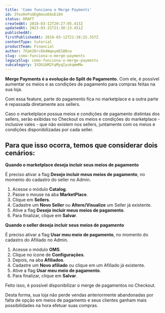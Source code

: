 ```yaml
---
title: 'Como funciona o Merge Payments'
id: 3YozHxPuUEg6msoE6oEi84
status: DRAFT
createdAt: 2018-03-12T20:27:05.415Z
updatedAt: 2023-03-31T21:30:23.451Z
publishedAt: 
firstPublishedAt: 2018-03-12T21:38:25.357Z
contentType: tutorial
productTeam: Financial
author: 7FpKZ0rc6k4WqeymES80cw
slug: como-funciona-o-merge-payments
legacySlug: como-funciona-o-merge-payments
subcategory: 3tDGibM2tqMyqIyukqmmMw
---
```


__Merge Payments é a evolução do Split de Pagamento.__ Com ele, é possível aumentar os meios e as condições de pagamento para compras feitas na sua loja. 

Com essa feature, parte do pagamento fica no marketplace e a outra parte é repassada diretamente aos sellers.

Caso o marketplace possua meios e condições de pagamento distintas dos sellers, serão exibidas no Checkout os meios e condições do marketplace - inclusive vales - que não existem nos sellers, juntamente com os meios e condições disponibilizadas por cada seller.

## Para que isso ocorra, temos que considerar dois cenários:

__Quando o marketplace deseja incluir seus meios de pagamento__

É preciso ativar a flag __Desejo incluir meus meios de pagamento__, no momento do cadastro do seller no Admin.

1. Acesse o módulo __Catalog__.
2. Passe o mouse na aba __MarketPlace__.
3. Clique em __Sellers__.
4. Cadastre um __Novo Seller__ ou __Altere/Visualize__ um Seller já existente.
5. Ative a flag __Desejo incluir meus meios de pagamento__.
6. Para finalizar, clique em __Salvar__.

__Quando o seller deseja incluir seus meios de pagamento__

É preciso ativar a flag __Usar meu meio de pagamento__, no momento do cadastro do Afiliado no Admin.

1. Acesse o módulo __OMS__.
2. Clique no ícone de __Configurações__.
3. Depois, na aba __Afiliados__.
4. Cadastre um __Novo afiliado__ ou clique em um Afiliado já existente.
5. Ative a flag __Usar meu meio de pagamento__.
6. Para finalizar, clique em __Salvar__.

Feito isso, é possível disponibilizar o merge de pagamentos no Checkout. 

Desta forma, sua loja não perde vendas anteriormente abandonadas por falta de opção em meios de pagamento e seus clientes ganham mais possibilidades na hora efetuar suas compras.
